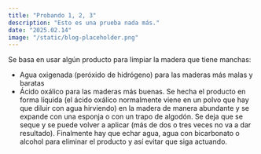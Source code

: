 ```yaml
---
title: "Probando 1, 2, 3"
description: "Esto es una prueba nada más."
date: "2025.02.14"
image: "/static/blog-placeholder.png"  
---
```


Se basa en usar algún producto para limpiar la madera que tiene manchas:
- Agua oxigenada (peróxido de hidrógeno) para las maderas más malas y baratas
- Ácido oxálico para las maderas más buenas.
Se hecha el producto en forma líquida (el ácido oxálico normalmente viene en un polvo que hay que diluir con agua hirviendo) en la madera de manera abundante y se expande con una esponja o con un trapo de algodón. Se deja que se seque y se puede volver a aplicar (más de dos o tres veces no va a dar resultado).
Finalmente hay que echar agua, agua con bicarbonato o alcohol para eliminar el producto y así evitar que siga actuando.
